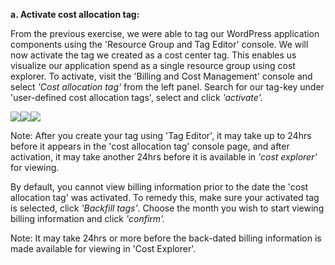 ﻿**a. Activate cost allocation tag:**

From the previous exercise, we were able to tag our WordPress application components using the 'Resource Group and Tag Editor' console. We will now activate the tag we created as a cost center tag. This enables us visualize our application spend as a single resource group using cost explorer. To activate, visit the 'Billing and Cost Management' console and select *'Cost allocation tag'* from the left panel. Search for our tag-key under 'user-defined cost allocation tags', select and click *'activate'.*

![](Aspose.Words.83e19643-c32d-40e3-856e-a5f340dcf51e.001.png)![](Aspose.Words.83e19643-c32d-40e3-856e-a5f340dcf51e.002.png)![](Aspose.Words.83e19643-c32d-40e3-856e-a5f340dcf51e.003.png)

Note: After you create your tag using 'Tag Editor', it may take up to 24hrs before it appears in the 'cost allocation tag' console page, and after activation, it may take another 24hrs before it is available in *'*cost explorer*'* for viewing.


By default, you cannot view billing information prior to the date the 'cost allocation tag' was activated. To remedy this, make sure your activated tag is selected, click *'Backfill tags'*. Choose the month you wish to start viewing billing information and click *'confirm'.*

Note: It may take 24hrs or more before the back-dated billing information is made available for viewing in 'Cost Explorer'.


